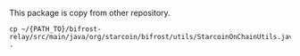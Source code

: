 This package is copy from other repository.

```shell
cp ~/{PATH_TO}/bifrost-relay/src/main/java/org/starcoin/bifrost/utils/StarcoinOnChainUtils.java .
```
